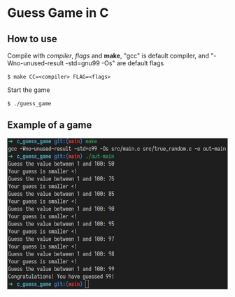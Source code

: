 # Guess Game in C

## How to use

Compile with *compiler*, *flags* and **make**,
"gcc" is default compiler, and "-Wno-unused-result -std=gnu99 -Os"
are default flags

```
$ make CC=<compiler> FLAG=<flags>
```

Start the game

```
$ ./guess_game
```

## Example of a game

![Game Example](/example.png "Game Example")
